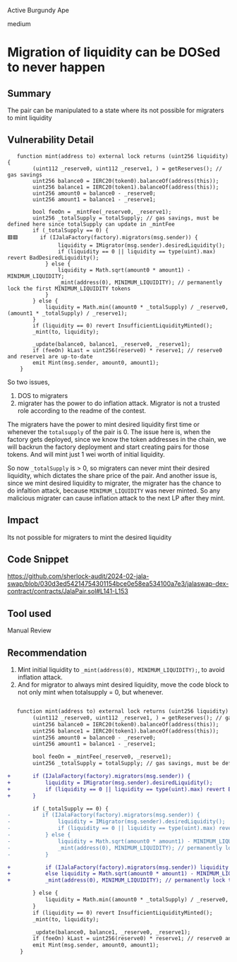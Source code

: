 Active Burgundy Ape

medium

# Migration of liquidity  can be DOSed to never happen

## Summary
The pair can be manipulated to a state where its not possible for migraters to mint liquidity

## Vulnerability Detail

```solidity
   function mint(address to) external lock returns (uint256 liquidity) {
        (uint112 _reserve0, uint112 _reserve1, ) = getReserves(); // gas savings
        uint256 balance0 = IERC20(token0).balanceOf(address(this));
        uint256 balance1 = IERC20(token1).balanceOf(address(this));
        uint256 amount0 = balance0 - _reserve0;
        uint256 amount1 = balance1 - _reserve1;

        bool feeOn = _mintFee(_reserve0, _reserve1);
        uint256 _totalSupply = totalSupply; // gas savings, must be defined here since totalSupply can update in _mintFee
        if (_totalSupply == 0) {
🟥🟥       if (IJalaFactory(factory).migrators(msg.sender)) {
                liquidity = IMigrator(msg.sender).desiredLiquidity();
                if (liquidity == 0 || liquidity == type(uint).max) revert BadDesiredLiquidity();
            } else {
                liquidity = Math.sqrt(amount0 * amount1) - MINIMUM_LIQUIDITY;
                _mint(address(0), MINIMUM_LIQUIDITY); // permanently lock the first MINIMUM_LIQUIDITY tokens
            }
        } else {
            liquidity = Math.min((amount0 * _totalSupply) / _reserve0, (amount1 * _totalSupply) / _reserve1);
        }
        if (liquidity == 0) revert InsufficientLiquidityMinted();
        _mint(to, liquidity);

        _update(balance0, balance1, _reserve0, _reserve1);
        if (feeOn) kLast = uint256(reserve0) * reserve1; // reserve0 and reserve1 are up-to-date
        emit Mint(msg.sender, amount0, amount1);
    }
```

So two issues,
1. DOS to migraters
2. migrater has the power to do inflation attack. Migrator is not a trusted role according to the readme of the contest.

The migraters have the power to mint desired liquidity first time or whenever the `totalsupply` of the pair is 0.
The issue here is, when the factory gets deployed, since we know the token addresses in the chain, we will backrun the factory deployment and start creating pairs for those tokens. And will mint just 1 wei worth of initial liquidity.

So now `_totalSupply` is > 0, so migraters can never mint their desired liquidity, which dictates the share price of the pair.
And another issue is, since we mint desired liquidity to migrater, the migrater has the chance to do infaltion attack, because `MINIMUM_LIQUIDITY` was never minted. So any malicious migrater can cause inflation attack to the next LP after they mint.


## Impact
Its not possible for migraters to mint the desired liquidity

## Code Snippet
https://github.com/sherlock-audit/2024-02-jala-swap/blob/030d3ed54214754301154bce0e58ea534100a7e3/jalaswap-dex-contract/contracts/JalaPair.sol#L141-L153

## Tool used

Manual Review

## Recommendation

1. Mint initial liquidity to `_mint(address(0), MINIMUM_LIQUIDITY);`, to avoid inflation attack.
2. And for migrator to always mint desired liquidity, move the code block to not only mint when totalsupply = 0, but whenever.


```diff

   function mint(address to) external lock returns (uint256 liquidity) {
        (uint112 _reserve0, uint112 _reserve1, ) = getReserves(); // gas savings
        uint256 balance0 = IERC20(token0).balanceOf(address(this));
        uint256 balance1 = IERC20(token1).balanceOf(address(this));
        uint256 amount0 = balance0 - _reserve0;
        uint256 amount1 = balance1 - _reserve1;

        bool feeOn = _mintFee(_reserve0, _reserve1);
        uint256 _totalSupply = totalSupply; // gas savings, must be defined here since totalSupply can update in _mintFee

+       if (IJalaFactory(factory).migrators(msg.sender)) {
+           liquidity = IMigrator(msg.sender).desiredLiquidity();
+           if (liquidity == 0 || liquidity == type(uint).max) revert BadDesiredLiquidity();
+       }

        if (_totalSupply == 0) {
-          if (IJalaFactory(factory).migrators(msg.sender)) {
-               liquidity = IMigrator(msg.sender).desiredLiquidity();
-               if (liquidity == 0 || liquidity == type(uint).max) revert BadDesiredLiquidity();
-           } else {
-               liquidity = Math.sqrt(amount0 * amount1) - MINIMUM_LIQUIDITY;
-               _mint(address(0), MINIMUM_LIQUIDITY); // permanently lock the first MINIMUM_LIQUIDITY tokens
-           }

+           if (IJalaFactory(factory).migrators(msg.sender)) liquidity -= MINIMUM_LIQUIDITY;
+           else liquidity = Math.sqrt(amount0 * amount1) - MINIMUM_LIQUIDITY;
+           _mint(address(0), MINIMUM_LIQUIDITY); // permanently lock the first MINIMUM_LIQUIDITY tokens

        } else {
            liquidity = Math.min((amount0 * _totalSupply) / _reserve0, (amount1 * _totalSupply) / _reserve1);
        }
        if (liquidity == 0) revert InsufficientLiquidityMinted();
        _mint(to, liquidity);

        _update(balance0, balance1, _reserve0, _reserve1);
        if (feeOn) kLast = uint256(reserve0) * reserve1; // reserve0 and reserve1 are up-to-date
        emit Mint(msg.sender, amount0, amount1);
    }
```
